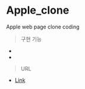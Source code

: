 # Apple_clone

Apple web page clone coding

>구현 기능 
+
+

>URL
- [Link](https://wonjunyou.github.io/apple_clone/)
